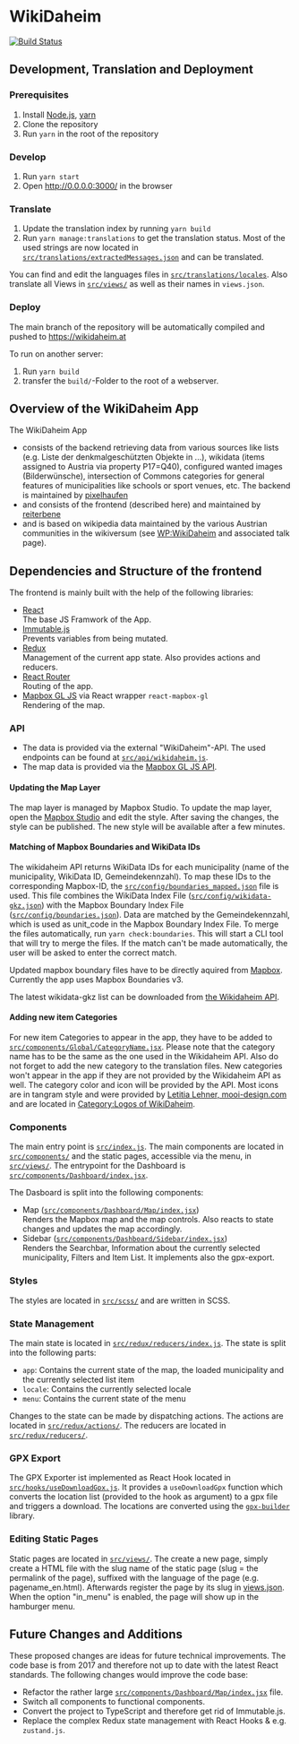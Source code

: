 # WikiDaheim

[![Build Status](https://github.com/Wikimedia-Austria/WikiDaheim/actions/workflows/node.js.yml/badge.svg)](https://github.com/Wikimedia-Austria/WikiDaheim/actions/workflows/node.js.yml)

## Development, Translation and Deployment

### Prerequisites

1. Install [Node.js](https://nodejs.org/), [yarn](https://yarnpkg.com/lang/en/)
2. Clone the repository
3. Run `yarn` in the root of the repository

### Develop

1. Run `yarn start`
2. Open http://0.0.0.0:3000/ in the browser

### Translate

1. Update the translation index by running `yarn build`
2. Run `yarn manage:translations` to get the translation status. Most of the used strings are now located in [`src/translations/extractedMessages.json`](src/translations/extractedMessages.json) and can be translated.

You can find and edit the languages files in [`src/translations/locales`](src/translations/locales).
Also translate all Views in [`src/views/`](src/views/) as well as their names in `views.json`.

### Deploy

The main branch of the repository will be automatically compiled and pushed to https://wikidaheim.at

To run on another server:

1. Run `yarn build`
2. transfer the `build/`-Folder to the root of a webserver.

## Overview of the WikiDaheim App

The WikiDaheim App
- consists of the backend retrieving data from various sources like lists (e.g. Liste der denkmalgeschützten Objekte in ...), wikidata (items assigned to Austria via property P17=Q40), configured wanted images (Bilderwünsche), intersection of Commons categories for general features of municipalities like schools or sport venues, etc. The backend is maintained by [pixelhaufen](https://github.com/pixelhaufen)
- and consists of the frontend (described here) and maintained by [reiterbene](https://github.com/reiterbene)
- and is based on wikipedia data maintained by the various Austrian communities in the wikiversum (see [WP:WikiDaheim](https://de.wikipedia.org/wiki/Wikipedia:WikiDaheim) and associated talk page).
  
## Dependencies and Structure of the frontend

The frontend is mainly built with the help of the following libraries:

- [React](https://reactjs.org/)  
  The base JS Framwork of the App.
- [Immutable.js](https://immutable-js.github.io/immutable-js/)  
  Prevents variables from being mutated.
- [Redux](https://redux.js.org/)  
  Management of the current app state. Also provides actions and reducers.
- [React Router](https://reacttraining.com/react-router/)  
  Routing of the app.
- [Mapbox GL JS](https://www.mapbox.com/mapbox-gl-js/api/) via React wrapper `react-mapbox-gl`  
  Rendering of the map.

### API

- The data is provided via the external "WikiDaheim"-API. The used endpoints can be found at [`src/api/wikidaheim.js`](src/api/wikidaheim.js).
- The map data is provided via the [Mapbox GL JS API](https://www.mapbox.com/mapbox-gl-js/api/).

#### Updating the Map Layer

The map layer is managed by Mapbox Studio. To update the map layer, open the [Mapbox Studio](https://studio.mapbox.com/) and edit the style. After saving the changes, the style can be published. The new style will be available after a few minutes.

#### Matching of Mapbox Boundaries and WikiData IDs

The wikidaheim API returns WikiData IDs for each municipality (name of the municipality, WikiData ID, Gemeindekennzahl). To map these IDs to the corresponding Mapbox-ID, the [`src/config/boundaries_mapped.json`](src/config/boundaries_mapped.json) file is used. This file combines the WikiData Index File ([`src/config/wikidata-gkz.json`](src/config/wikidata-gkz.json)) with the Mapbox Boundary Index File ([`src/config/boundaries.json`](src/config/boundaries.json)). Data are matched by the Gemeindekennzahl, which is used as unit_code in the Mapbox Boundary Index File. To merge the files automatically, run `yarn check:boundaries`. This will start a CLI tool that will try to merge the files. If the match can't be made automatically, the user will be asked to enter the correct match.

Updated mapbox boundary files have to be directly aquired from [Mapbox](https://docs.mapbox.com/data/boundaries/reference/). Currently the app uses Mapbox Boundaries v3.

The latest wikidata-gkz list can be downloaded from [the Wikidaheim API](https://api.wikidaheim.at/api.php?format=json&action=query&type=municipalitys).

#### Adding new item Categories

For new item Categories to appear in the app, they have to be added to [`src/components/Global/CategoryName.jsx`](src/components/Global/CategoryName.jsx). Please note that the category name has to be the same as the one used in the Wikidaheim API. Also do not forget to add the new category to the translation files.
New categories won't appear in the app if they are not provided by the Wikidaheim API as well. The category color and icon will be provided by the API.
Most icons are in tangram style and were provided by [Letitia Lehner, mooi-design.com](https://mooi-design.com) and are located in [Category:Logos of WikiDaheim](https://commons.wikimedia.org/wiki/Category:Logos_of_WikiDaheim).

### Components

The main entry point is [`src/index.js`](src/index.js). The main components are located in [`src/components/`](src/components/) and the static pages, accessible via the menu, in [`src/views/`](src/views/). The entrypoint for the Dashboard is [`src/components/Dashboard/index.jsx`](src/components/Dashboard/index.jsx).

The Dasboard is split into the following components:

- Map ([`src/components/Dashboard/Map/index.jsx`](src/components/Dashboard/Map/index.jsx))  
  Renders the Mapbox map and the map controls. Also reacts to state changes and updates the map accordingly.
- Sidebar ([`src/components/Dashboard/Sidebar/index.jsx`](src/components/Dashboard/Sidebar/index.jsx))  
  Renders the Searchbar, Information about the currently selected municipality, Filters and Item List. It implements also the gpx-export.

### Styles

The styles are located in [`src/scss/`](src/scss/) and are written in SCSS.

### State Management

The main state is located in [`src/redux/reducers/index.js`](src/redux/reducers/index.js). The state is split into the following parts:

- `app`: Contains the current state of the map, the loaded municipality and the currently selected list item
- `locale`: Contains the currently selected locale
- `menu`: Contains the current state of the menu

Changes to the state can be made by dispatching actions. The actions are located in [`src/redux/actions/`](src/redux/actions/). The reducers are located in [`src/redux/reducers/`](src/redux/reducers/).

### GPX Export
The GPX Exporter ist implemented as React Hook located in [`src/hooks/useDownloadGpx.js`](src/hooks/useDownloadGpx.js). It provides a `useDownloadGpx` function which converts the location list (provided to the hook as argument) to a gpx file and triggers a download. The locations are converted using the [`gpx-builder`](https://github.com/fabulator/gpx-builder) library.

### Editing Static Pages
Static pages are located in [`src/views/`](src/views/). The create a new page, simply create a HTML file with the slug name of the static page (slug = the permalink of the page), suffixed with the language of the page (e.g. pagename_en.html). Afterwards register the page by its slug in [views.json](src/views/views.json). When the option "in_menu" is enabled, the page will show up in the hamburger menu.


## Future Changes and Additions

These proposed changes are ideas for future technical improvements. The code base is from 2017 and therefore not up to date with the latest React standards. The following changes would improve the code base:

- Refactor the rather large [`src/components/Dashboard/Map/index.jsx`](src/components/Dashboard/Map/index.jsx) file.
- Switch all components to functional components.
- Convert the project to TypeScript and therefore get rid of Immutable.js.
- Replace the complex Redux state management with React Hooks & e.g. `zustand.js`.
